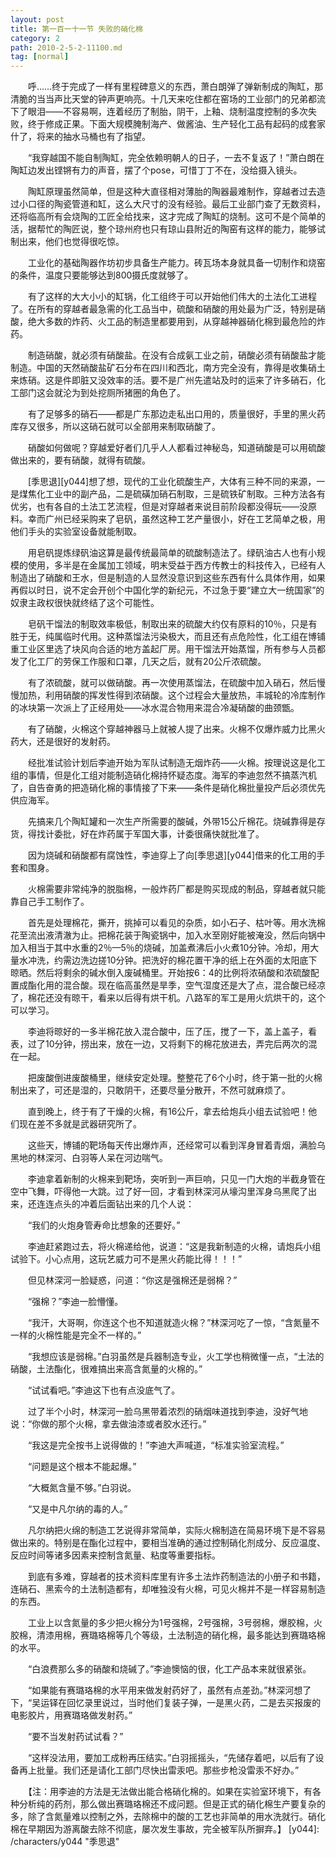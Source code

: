 ```yaml
---
layout: post
title: 第一百一十一节 失败的硝化棉
category: 2
path: 2010-2-5-2-11100.md
tag: [normal]
---
```


　　呼……终于完成了一样有里程碑意义的东西，萧白朗弹了弹新制成的陶缸，那清脆的当当声比天堂的钟声更响亮。十几天来吃住都在窑场的工业部门的兄弟都流下了眼泪——不容易啊，连着经历了制胎，阴干，上釉、烧制温度控制的多次失败，终于修成正果。下面大规模腌制海产、做酱油、生产轻化工品有起码的成套家什了，将来的抽水马桶也有了指望。

　　“我穿越国不能自制陶缸，完全依赖明朝人的日子，一去不复返了！”萧白朗在陶缸边发出铿锵有力的声音，摆了个pose，可惜丁丁不在，没给摄入镜头。

　　陶缸原理虽然简单，但是这种大直径相对薄胎的陶器最难制作，穿越者过去造过小口径的陶瓷管道和缸，这么大尺寸的没有经验。最后工业部门查了无数资料，还将临高所有会烧陶的工匠全给找来，这才完成了陶缸的烧制。这可不是个简单的活，据帮忙的陶匠说，整个琼州府也只有琼山县附近的陶窑有这样的能力，能够试制出来，他们也觉得很吃惊。

　　工业化的基础陶器作坊初步具备生产能力。砖瓦场本身就具备一切制作和烧窑的条件，温度只要能够达到800摄氏度就够了。

　　有了这样的大大小小的缸锅，化工组终于可以开始他们伟大的土法化工进程了。在所有的穿越者最急需的化工品当中，硫酸和硝酸的用处最为广泛，特别是硝酸，绝大多数的炸药、火工品的制造里都要用到，从穿越神器硝化棉到最危险的炸药。

　　制造硝酸，就必须有硝酸盐。在没有合成氨工业之前，硝酸必须有硝酸盐才能制造。中国的天然硝酸盐矿石分布在四川和西北，南方完全没有，靠得是收集硝土来炼硝。这是件即脏又没效率的活。要不是广州先遣站及时的运来了许多硝石，化工部门这会就沦为到处挖厕所猪圈的角色了。

　　有了足够多的硝石——都是广东那边走私出口用的，质量很好，手里的黑火药库存又很多，所以这硝石就可以全部用来制取硝酸了。

　　硝酸如何做呢？穿越爱好者们几乎人人都看过神秘岛，知道硝酸是可以用硫酸做出来的，要有硝酸，就得有硫酸。

　　[季思退][y044]想了想，现代的工业化硫酸生产，大体有三种不同的来源，一是煤焦化工业中的副产品，二是硫磺加硝石制取，三是硫铁矿制取。三种方法各有优劣，也有各自的土法工艺流程，但是对穿越者来说目前阶段都没得玩——没原料。幸而广州已经采购来了皂矾，虽然这种工艺产量很小，好在工艺简单之极，用他们手头的实验室设备就能制取。

　　用皂矾提炼绿矾油这算是最传统最简单的硫酸制造法了。绿矾油古人也有小规模的使用，多半是在金属加工领域，明末受益于西方传教士的科技传入，已经有人制造出了硝酸和王水，但是制造的人显然没意识到这些东西有什么具体作用，如果再假以时日，说不定会开创个中国化学的新纪元，不过急于要“建立大一统国家”的奴隶主政权很快就终结了这个可能性。

　　皂矾干馏法的制取效率极低，制取出来的硫酸大约仅有原料的10％，只是有胜于无，纯属临时代用。这种蒸馏法污染极大，而且还有点危险性，化工组在博铺重工业区里选了块风向合适的地方盖起厂房。用干馏法开始蒸馏，所有参与人员都发了化工厂的劳保工作服和口罩，几天之后，就有20公斤浓硫酸。

　　有了浓硫酸，就可以做硝酸。再一次使用蒸馏法，在硫酸中加入硝石，然后慢慢加热，利用硝酸的挥发性得到浓硝酸。这个过程会大量放热，丰城轮的冷库制作的冰块第一次派上了正经用处——冰水混合物用来混合冷凝硝酸的曲颈甑。

　　有了硝酸，火棉这个穿越神器马上就被人提了出来。火棉不仅爆炸威力比黑火药大，还是很好的发射药。

　　经批准试验计划后李迪开始为军队试制造无烟炸药——火棉。按理说这是化工组的事情，但是化工组对能制造硝化棉持怀疑态度。海军的李迪忽然不搞蒸汽机了，自告奋勇的把造硝化棉的事情接了下来——条件是硝化棉批量投产后必须优先供应海军。

　　先搞来几个陶缸罐和一次生产所需要的酸碱，外带15公斤棉花。烧碱靠得是存货，得找计委批，好在炸药属于军国大事，计委很痛快就批准了。

　　因为烧碱和硝酸都有腐蚀性，李迪穿上了向[季思退][y044]借来的化工用的手套和围身。

　　火棉需要非常纯净的脱脂棉，一般炸药厂都是购买现成的制品，穿越者就只能靠自己手工制作了。

　　首先是处理棉花，撕开，挑掉可以看见的杂质，如小石子、枯叶等。用水洗棉花至流出液清澈为止。把棉花装于陶瓷锅中，加入水至刚好能被淹没，然后向锅中加入相当于其中水重的2％—5％的烧碱，加盖煮沸后小火煮10分钟。冷却，用大量水冲洗，约需边洗边搓10分钟。把洗好的棉花置干净的纸上在外面的太阳底下晾晒。然后将剩余的碱水倒入废碱桶里。开始按6：4的比例将浓硝酸和浓硫酸配置成酯化用的混合酸。现在临高虽然是旱季，空气湿度还是大了点，混合酸已经凉了，棉花还没有晾干，看来以后得有烘干机。八路军的军工是用火炕烘干的，这个可以学习。

　　李迪将晾好的一多半棉花放入混合酸中，压了压，搅了一下，盖上盖子，看表，过了10分钟，捞出来，放在一边，又将剩下的棉花放进去，弄完后两次的混在一起。

　　把废酸倒进废酸桶里，继续安定处理。整整花了6个小时，终于第一批的火棉制出来了，可还是湿的，只敢阴干，还要尽量分散开，不然可就麻烦了。

　　直到晚上，终于有了干燥的火棉，有16公斤，拿去给炮兵小组去试验吧！他们现在差不多就是武器研究所了。

　　这些天，博铺的靶场每天传出爆炸声，还经常可以看到浑身冒着青烟，满脸乌黑地的林深河、白羽等人呆在河边喘气。

　　李迪拿着新制的火棉来到靶场，突听到一声巨响，只见一门大炮的半截身管在空中飞舞，吓得他一大跳。过了好一回，才看到林深河从壕沟里浑身乌黑爬了出来，还连连点头的冲着后面钻出来的几个人说：

　　“我们的火炮身管寿命比想象的还要好。”

　　李迪赶紧跑过去，将火棉递给他，说道：“这是我新制造的火棉，请炮兵小组试验下。小心点用，这玩艺威力可不是黑火药能比得！！！”

　　但见林深河一脸疑惑，问道：“你这是强棉还是弱棉？”

　　“强棉？”李迪一脸懵懂。

　　“我汗，大哥啊，你连这个也不知道就造火棉？”林深河吃了一惊，“含氮量不一样的火棉性能是完全不一样的。”

　　“我想应该是弱棉。”白羽虽然是兵器制造专业，火工学也稍微懂一点，“土法的硝酸，土法酯化，很难搞出来高含氮量的火棉的。”

　　“试试看吧。”李迪这下也有点没底气了。

　　过了半个小时，林深河一脸乌黑带着浓烈的硝烟味道找到李迪，没好气地说：“你做的那个火棉，拿去做油漆或者胶水还行。”

　　“我这是完全按书上说得做的！”李迪大声喊道，“标准实验室流程。”

　　“问题是这个根本不能起爆。”

　　“大概氮含量不够。”白羽说。

　　“又是中凡尔纳的毒的人。”

　　凡尔纳把火绵的制造工艺说得非常简单，实际火棉制造在简易环境下是不容易做出来的。特别是在酯化过程中，要相当准确的通过控制硝化剂成分、反应温度、反应时间等诸多因素来控制含氮量、粘度等重要指标。

　　到底有多难，穿越者的技术资料库里有许多土法炸药制造法的小册子和书籍，连硝石、黑索今的土法制造都有，却唯独没有火棉，可见火棉并不是一样容易制造的东西。

　　工业上以含氮量的多少把火棉分为1号强棉，2号强棉，3号弱棉，爆胶棉，火胶棉，清漆用棉，赛璐珞棉等几个等级，土法制造的硝化棉，最多能达到赛璐珞棉的水平。

　　“白浪费那么多的硝酸和烧碱了。”李迪懊恼的很，化工产品本来就很紧张。

　　“如果能有赛璐珞棉的水平用来做发射药好了，虽然有点差劲。”林深河想了下，“吴运铎在回忆录里说过，当时他们复装子弹，一是黑火药，二是去买报废的电影胶片，用赛璐珞做发射药。”

　　“要不当发射药试试看？”

　　“这样没法用，要加工成粉再压结实。”白羽摇摇头，“先储存着吧，以后有了设备再上批量。我们还是请化工部门尽快出雷汞吧。那些步枪没雷汞不好办。”

　　【注：用李迪的方法是无法做出能合格硝化棉的。如果在实验室环境下，有各种分析纯的药剂，那么做出赛璐珞棉还不成问题。但是正式的硝化棉生产要复杂的多，除了含氮量难以控制之外，去除棉中的酸的工艺也非简单的用水洗就行。硝化棉在早期因为游离酸去除不彻底，屡次发生事故，完全被军队所摒弃。】
[y044]: /characters/y044 "季思退"

